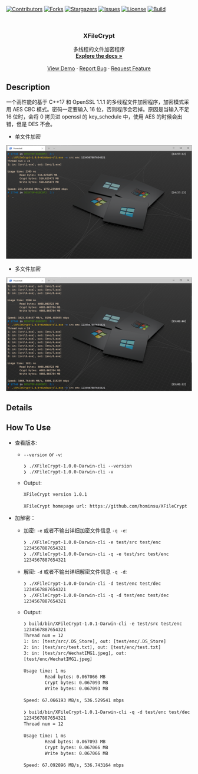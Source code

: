 <div id="top"></div>

<!-- PROJECT SHIELDS -->
[![Contributors][contributors-shield]][contributors-url]
[![Forks][forks-shield]][forks-url]
[![Stargazers][stars-shield]][stars-url]
[![Issues][issues-shield]][issues-url]
[![License][license-shield]][license-url]
[![Build][build-shield]][build-url]

<!-- PROJECT LOGO -->
<br />

<div align="center">
<!--   <a href="https://github.com/hominsu/XFileCrypt">
    <img src="images/logo.png" alt="Logo" width="80" height="80">
  </a> -->

<h3 align="center">XFileCrypt</h3>

  <p align="center">
    多线程的文件加密程序
    <br />
    <a href="https://github.com/hominsu/XFileCrypt"><strong>Explore the docs »</strong></a>
    <br />
    <br />
    <a href="https://github.com/hominsu/XFileCrypt">View Demo</a>
    ·
    <a href="https://github.com/hominsu/XFileCrypt/issues">Report Bug</a>
    ·
    <a href="https://github.com/hominsu/XFileCrypt/issues">Request Feature</a>
  </p>
</div>

## Description

一个高性能的基于 C++17 和 OpenSSL 1.1.1 的多线程文件加密程序，加密模式采用 AES CBC 模式。密码一定要输入 16 位，否则程序会宕掉。原因是当输入不足 16 位时，会将 0 拷贝进 openssl 的 key_schedule 中，使用 AES 的时候会出错，但是 DES 不会。

- 单文件加密

![encrypt example: one file](doc/images/encrypt_example_1.PNG)

- 多文件加密

![encrypt example: eight files](doc/images/encrypt_example_8.PNG)

## Details



## How To Use

- 查看版本:

  - `--version` or `-v`:

    ```shell
    ❯ ./XFileCrypt-1.0.0-Darwin-cli --version
    ❯ ./XFileCrypt-1.0.0-Darwin-cli -v
    ```
  
  - Output:
  
    ```shell
    XFileCrypt version 1.0.1
    
    XFileCrypt homepage url: https://github.com/hominsu/XFileCrypt
    ```
  
- 加解密：

  - 加密: `-e` 或者不输出详细加密文件信息 `-q -e`:

    ```shell
    ❯ ./XFileCrypt-1.0.0-Darwin-cli -e test/src test/enc 1234567887654321
    ❯ ./XFileCrypt-1.0.0-Darwin-cli -q -e test/src test/enc 1234567887654321
    ```
  
  - 解密: `-d` 或者不输出详细解密文件信息 `-q -d`:
  
    ```shell
    ❯ ./XFileCrypt-1.0.0-Darwin-cli -d test/enc test/dec 1234567887654321
    ❯ ./XFileCrypt-1.0.0-Darwin-cli -q -d test/enc test/dec 1234567887654321
    ```

  - Output:
  
    ```shell
    ❯ build/bin/XFileCrypt-1.0.1-Darwin-cli -e test/src test/enc 1234567887654321
    Thread num = 12
    1: in: [test/src/.DS_Store], out: [test/enc/.DS_Store]
    2: in: [test/src/test.txt], out: [test/enc/test.txt]
    3: in: [test/src/WechatIMG1.jpeg], out: [test/enc/WechatIMG1.jpeg]
    
    Usage time: 1 ms
            Read bytes: 0.067066 MB
            Crypt bytes: 0.067093 MB
            Write bytes: 0.067093 MB
    
    Speed: 67.066193 MB/s, 536.529541 mbps
    
    ❯ build/bin/XFileCrypt-1.0.1-Darwin-cli -q -d test/enc test/dec 1234567887654321
    Thread num = 12
    
    Usage time: 1 ms
            Read bytes: 0.067093 MB
            Crypt bytes: 0.067066 MB
            Write bytes: 0.067066 MB
    
    Speed: 67.092896 MB/s, 536.743164 mbps
    ```



<!-- MARKDOWN LINKS & IMAGES -->
<!-- https://www.markdownguide.org/basic-syntax/#reference-style-links -->

[contributors-shield]: https://img.shields.io/github/contributors/hominsu/XFileCrypt.svg?style=for-the-badge
[contributors-url]: https://github.com/hominsu/XFileCrypt/graphs/contributors
[forks-shield]: https://img.shields.io/github/forks/hominsu/XFileCrypt.svg?style=for-the-badge
[forks-url]: https://github.com/hominsu/XFileCrypt/network/members
[stars-shield]: https://img.shields.io/github/stars/hominsu/XFileCrypt.svg?style=for-the-badge
[stars-url]: https://github.com/hominsu/XFileCrypt/stargazers
[issues-shield]: https://img.shields.io/github/issues/hominsu/XFileCrypt.svg?style=for-the-badge
[issues-url]: https://github.com/hominsu/XFileCrypt/issues
[license-shield]: https://img.shields.io/github/license/hominsu/XFileCrypt.svg?style=for-the-badge
[license-url]: https://github.com/hominsu/XFileCrypt/blob/master/LICENSE
[build-shield]: https://img.shields.io/github/workflow/status/hominsu/XFileCrypt/Build%20Test?style=for-the-badge
[build-url]: https://github.com/hominsu/XFileCrypt/actions/workflows/build-test.yml

